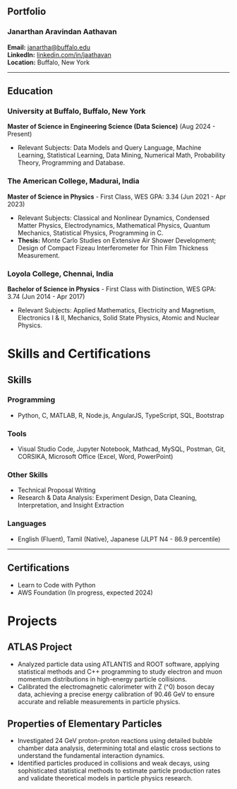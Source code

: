 ## Portfolio

### Janarthan Aravindan Aathavan

**Email:** janartha@buffalo.edu  
**LinkedIn:** [linkedin.com/in/jaathavan](http://linkedin.com/in/jaathavan)  
**Location:** Buffalo, New York

---

## Education

### University at Buffalo, Buffalo, New York  
**Master of Science in Engineering Science (Data Science)** (Aug 2024 - Present)  
- Relevant Subjects: Data Models and Query Language, Machine Learning, Statistical Learning, Data Mining, Numerical Math, Probability Theory, Programming and Database.

### The American College, Madurai, India  
**Master of Science in Physics** - First Class, WES GPA: 3.34 (Jun 2021 - Apr 2023)  
- Relevant Subjects: Classical and Nonlinear Dynamics, Condensed Matter Physics, Electrodynamics, Mathematical Physics, Quantum Mechanics, Statistical Physics, Programming in C.
- **Thesis:** Monte Carlo Studies on Extensive Air Shower Development; Design of Compact Fizeau Interferometer for Thin Film Thickness Measurement.

### Loyola College, Chennai, India  
**Bachelor of Science in Physics** - First Class with Distinction, WES GPA: 3.74 (Jun 2014 - Apr 2017)  
- Relevant Subjects: Applied Mathematics, Electricity and Magnetism, Electronics I & II, Mechanics, Solid State Physics, Atomic and Nuclear Physics.

# Skills and Certifications

## Skills
### Programming
- Python, C, MATLAB, R, Node.js, AngularJS, TypeScript, SQL, Bootstrap

### Tools
- Visual Studio Code, Jupyter Notebook, Mathcad, MySQL, Postman, Git, CORSIKA, Microsoft Office (Excel, Word, PowerPoint)

### Other Skills
- Technical Proposal Writing  
- Research & Data Analysis: Experiment Design, Data Cleaning, Interpretation, and Insight Extraction  

### Languages
- English (Fluent), Tamil (Native), Japanese (JLPT N4 - 86.9 percentile)

---

## Certifications
- Learn to Code with Python  
- AWS Foundation (In progress, expected 2024)

# Projects

## ATLAS Project
- Analyzed particle data using ATLANTIS and ROOT software, applying statistical methods and C++ programming to study electron and muon momentum distributions in high-energy particle collisions.
- Calibrated the electromagnetic calorimeter with Z (^0) boson decay data, achieving a precise energy calibration of 90.46 GeV to ensure accurate and reliable measurements in particle physics.

## Properties of Elementary Particles
- Investigated 24 GeV proton-proton reactions using detailed bubble chamber data analysis, determining total and elastic cross sections to understand the fundamental interaction dynamics.
- Identified particles produced in collisions and weak decays, using sophisticated statistical methods to estimate particle production rates and validate theoretical models in particle physics research.